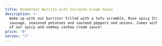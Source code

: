 ```yaml
---
title: Breakfast Burrito with Sriracha Cream Sauce
description: >-
  Wake up with out burrito! Filled with a tofu scramble, Ruse spicy Italian
  sausage, seasoned potatoes and sauteed peppers and onions. Comes with a side
  of our spicy and somkey cashew cream sauce!
price: "6"
serves: "1"
---
```


